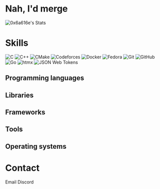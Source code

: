 # Nah, I'd merge

![0x6a616e's Stats](https://github-readme-stats.vercel.app/api?username=0x6a616e&theme=dracula&show_icons=true&hide_border=true&count_private=true)

# Skills

![C](https://img.shields.io/badge/C-A8B9CC?style=for-the-badge&logo=c&logoColor=FFFFFF)
![C++](https://img.shields.io/badge/C++-00599C?style=for-the-badge&logo=cplusplus&logoColor=FFFFFF)
![CMake](https://img.shields.io/badge/CMake-064F8C?style=for-the-badge&logo=cmake&logoColor=FFFFFF)
![Codeforces](https://img.shields.io/badge/Codeforces-PatoPerdido-000000?style=for-the-badge&logo=codeforces&logoColor=FFFFFF&labelColor=1F8ACB&link=https://codeforces.com/profile/PatoPerdido)
![Docker](https://img.shields.io/badge/Docker-2496ED?style=for-the-badge&logo=docker&logoColor=FFFFFF)
![Fedora](https://img.shields.io/badge/Fedora-51A2DA?style=for-the-badge&logo=fedora&logoColor=FFFFFF)
![Git](https://img.shields.io/badge/Git-F05032?style=for-the-badge&logo=git&logoColor=FFFFFF)
![GitHub](https://img.shields.io/badge/GitHub-181717?style=for-the-badge&logo=github&logoColor=FFFFFF)
![Go](https://img.shields.io/badge/Go-00ADD8?style=for-the-badge&logo=go&logoColor=FFFFFF)
![htmx](https://img.shields.io/badge/htmx-3366CC?style=for-the-badge&logo=htmx&logoColor=FFFFFF)
![JSON Web Tokens](https://img.shields.io/badge/JSON_Web_Tokens-000000?style=for-the-badge&logo=jsonwebtokens&logoColor=FFFFFF)

## Programming languages
## Libraries
## Frameworks
## Tools
## Operating systems

# Contact

Email
Discord
